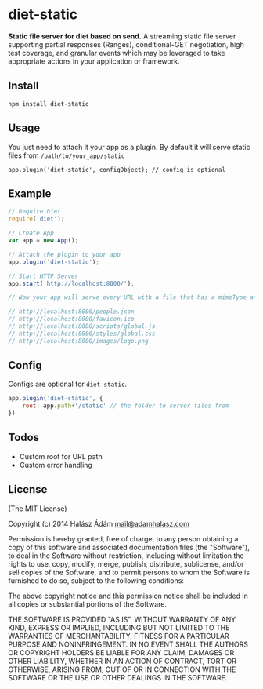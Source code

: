 # diet-static
**Static file server for diet based on send.** A streaming static file server supporting partial responses (Ranges), conditional-GET negotiation, high test coverage, and granular events which may be leveraged to take appropriate actions in your application or framework.


## **Install**
```
npm install diet-static
```

## **Usage**
You just need to attach it your app as a plugin. By default it will serve static files from `/path/to/your_app/static`
```
app.plugin('diet-static', configObject); // config is optional
```

## **Example**

```js
// Require Diet
require('diet');

// Create App
var app = new App();

// Attach the plugin to your app
app.plugin('diet-static');

// Start HTTP Server
app.start('http://localhost:8000/');

// Now your app will serve every URL with a file that has a mimeType and it's not associated with a custom route with app.get or app.post

// http://localhost:8000/people.json
// http://localhost:8000/favicon.ico
// http://localhost:8000/scripts/global.js
// http://localhost:8000/styles/global.css
// http://localhost:8000/images/logo.png
```

## **Config**
Configs are optional for `diet-static`.
```js
app.plugin('diet-static', {
    root: app.path+'/static' // the folder to server files from
})
```

## **Todos**

- Custom root for URL path
- Custom error handling

## **License**

(The MIT License)

Copyright (c) 2014 Halász Ádám <mail@adamhalasz.com>

Permission is hereby granted, free of charge, to any person obtaining a copy of this software and associated documentation files (the "Software"), to deal in the Software without restriction, including without limitation the rights to use, copy, modify, merge, publish, distribute, sublicense, and/or sell copies of the Software, and to permit persons to whom the Software is furnished to do so, subject to the following conditions:

The above copyright notice and this permission notice shall be included in all copies or substantial portions of the Software.

THE SOFTWARE IS PROVIDED "AS IS", WITHOUT WARRANTY OF ANY KIND, EXPRESS OR IMPLIED, INCLUDING BUT NOT LIMITED TO THE WARRANTIES OF MERCHANTABILITY, FITNESS FOR A PARTICULAR PURPOSE AND NONINFRINGEMENT. IN NO EVENT SHALL THE AUTHORS OR COPYRIGHT HOLDERS BE LIABLE FOR ANY CLAIM, DAMAGES OR OTHER LIABILITY, WHETHER IN AN ACTION OF CONTRACT, TORT OR OTHERWISE, ARISING FROM, OUT OF OR IN CONNECTION WITH THE SOFTWARE OR THE USE OR OTHER DEALINGS IN THE SOFTWARE.